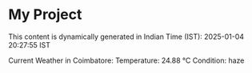 # My Project

This content is dynamically generated in Indian Time (IST): 2025-01-04 20:27:55 IST


Current Weather in Coimbatore:
Temperature: 24.88 °C
Condition: haze
